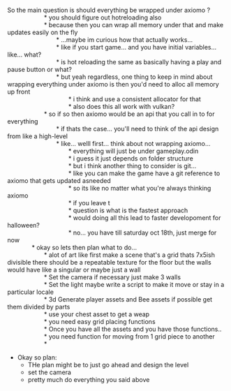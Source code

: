 So the main question is should everything be wrapped under axiomo ?   
      * you should figure out hotreloading also  
      * because then you can wrap all memory under that and make updates easily on the fly  
        * ...maybe im curious how that actually works...  
        * like if you start game... and you have initial variables... like... what?  
        * is hot reloading the same as basically having a play and pause button or what?  
        * but yeah regardless, one thing to keep in mind about wrapping everything under axiomo is then you'd need to alloc all memory up front  
          * i think and use a consistent allocator for that  
          * also does this all work with vulkan?  
      * so if so then axiomo would be an api that you call in to for everything  
        * if thats the case... you'll need to think of the api design from like a high-level  
        * like... welll first... think about not wrapping axiomo...  
          * everything will just be under gameplay.odin  
          * i guess it just depends on folder structure  
          * but i think another thing to consider is git...  
          * like you can make the game have a git reference to axiomo that gets updated asneeded  
          * so its like no matter what you're always thinking axiomo  
          * if you leave t  
          * question is what is the fastest approach  
          * would doing all this lead to faster developoment for halloween?  
          * no... you have till saturday oct 18th, just merge for now  
    * okay so lets then plan what to do...   
      * alot of art like first make a scene that's a grid thats 7x5ish divisible there should be a repeatable texture for the floor but the walls would have like a singular or maybe just a wall  
      * Set the camera if necessary just make 3 walls  
      * Set the light maybe write a script to make it move or stay in a particular locale  
      * 3d Generate player assets and Bee assets if possible get them divided by parts  
      * use your chest asset to get a weap  
      * you need easy grid placing functions  
      * Once you have all the assets and you have those functions..  
      * you need function for moving from 1 grid piece to another  
      *
* Okay so plan:
	* THe plan might be to just go ahead and design the level 
	* set the camera
	* pretty much do everything you said above
	